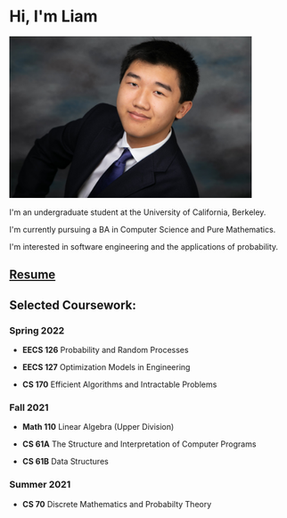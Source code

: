 
# Hi, I'm Liam



<img src="assets/images/photo.jpg" alt="drawing" height="290"/>

I'm an undergraduate student at the University of California, Berkeley.

I'm currently pursuing a BA in Computer Science and Pure Mathematics. 

I'm interested in software engineering and the applications of probability.

## [Resume](https://liam-tan.github.io/assets/pdfs/liam-tan-resume.pdf)


## Selected Coursework:

### Spring 2022

- **EECS 126** Probability and Random Processes
    
- **EECS 127** Optimization Models in Engineering
    
- **CS 170** Efficient Algorithms and Intractable Problems

### Fall 2021

- **Math 110** Linear Algebra (Upper Division)
    
- **CS 61A** The Structure and Interpretation of Computer Programs
    
- **CS 61B** Data Structures

### Summer 2021

- **CS 70** Discrete Mathematics and Probabilty Theory
